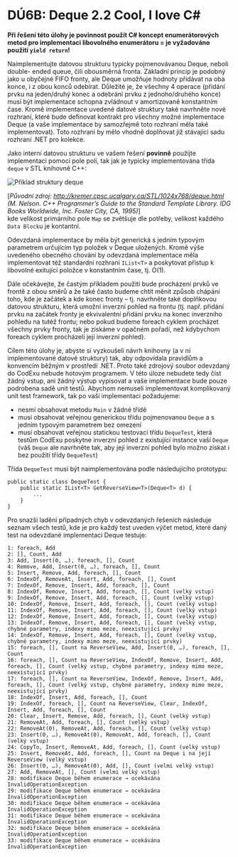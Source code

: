 # DÚ6B: Deque 2.2 Cool, I love C#

**Při řešení této úlohy je povinnost použít C# koncept enumerátorových metod pro implementaci libovolného enumerátoru = je vyžadováno použití `yield return`!**

Naimplementujte datovou strukturu typicky pojmenovávanou Deque, neboli double-
ended queue, čili obousměrná fronta. Základní princip je podobný jako u
obyčejné FIFO fronty, ale Deque umožňuje hodnoty přidávat na oba konce, i z
obou konců odebírat. Důležité je, že všechny 4 operace (přidání prvku na
jeden/druhý konec a odebrání prvku z jednoho/druhého konce) musí být
implementace schopna zvládnout v amortizovaně konstantním čase. Kromě
implementace uvedené datové struktury také navrhněte nové rozhraní, které bude
definovat kontrakt pro všechny možné implementace Deque (a vaše implementace
by samozřejmě toto rozhraní měla také implementovat). Toto rozhraní by mělo
vhodně doplňovat již stávající sadu rozhraní .NET pro kolekce.

Jako interní datovou strukturu ve vašem řešení **povinně** použijte
implementaci pomocí pole polí, tak jak je typicky implementována třída `deque`
v STL knihovně C++:

![Příklad struktury deque](https://recodex.mff.cuni.cz:4000/v1/uploaded-files/e52aed76-aba7-11e7-a937-00505601122b/download)

[_Původní zdroj: <http://kremer.cpsc.ucalgary.ca/STL/1024x768/deque.html> (M.
Nelson. C++ Programmer’s Guide to the Standard Template Library. IDG Books
Worldwide, Inc. Foster City, CA, 1995)_]  
kde velikost primárního pole `Map` se zvětšuje dle potřeby, velikost každého
`Data Block`u je kontantní.

Odevzdaná implementace by měla být generická s jedním typovým parametrem
určujícím typ položek v Deque uložených. Kromě výše uvedeného obecného chování
by odevzdaná implementace měla implementovat též standardní rozhraní
`IList<T>` a poskytovat přístup k libovolné exitující položce v konstantním
čase, tj. O(1).

Dále očekávejte, že častým příkladem použití bude procházení prvků ve frontě z
obou směrů a že také často budeme chtít měnit způsob chápání toho, kde je
začátek a kde konec fronty – tj. navrhněte také doplňkovou datovou strukturu,
která umožní inverzní pohled na frontu (tj. např. přidání prvku na začátek
fronty je ekvivalentní přidání prvku na konec inverzního pohledu na tutéž
frontu; nebo pokud budeme foreach cyklem procházet všechny prvky fronty, tak
je získáme v opačném pořadí, než kdybychom foreach cyklem procházeli její
inverzní pohled).

Cílem této úlohy je, abyste si vyzkoušeli návrh knihovny (a v ní
implementované datové struktury) tak, aby odpovídala pravidlům a konvencím
běžným v prostředí .NET. Proto také zdrojový soubor odevzdaný do CodExu nebude
hotovým programem. V této úloze nebudete tedy číst žádný vstup, ani žádný
výstup vypisovat a vaše implementace bude pouze podrobena sadě unit testů.
Abychom nemuseli implementovat komplikovaný unit test framework, tak po vaší
implementaci požadujeme:

  * nesmí obsahovat metodu `Main` v žádné třídě
  * musí obsahovat veřejnou generickou třídu pojmenovanou `Deque` a s jedním typovým parametrem bez omezení
  * musí obsahovat veřejnou statickou testovací třídu `DequeTest`, která testům CodExu poskytne inverzní pohled z existující instance vaší `Deque` (váš `Deque` ale navrhněte tak, aby její inverzní pohled bylo možno získat i bez použití třídy `DequeTest`)

Třída `DequeTest` musí být naimplementována podle následujícího prototypu:

    
    
    public static class DequeTest {
    	public static IList<T> GetReverseView<T>(Deque<T> d) {
    		...
    	}
    }

Pro snazší ladění případných chyb v odevzdaných řešeních následuje seznam
všech testů, kde je pro každý test uveden výčet metod, které daný test na
odevzdané implementaci Deque testuje:

    
    
    
    1: foreach, Add
    2: [], Count, Add
    3: Add, Insert(0, …), foreach, [], Count
    4: Remove, Add, Insert(0, …), foreach, [], Count
    5: Insert, Remove, Add, foreach, [], Count
    6: IndexOf, RemoveAt, Insert, Add, foreach, [], Count
    7: IndexOf, Remove, Insert, Add, foreach, [], Count
    8: IndexOf, Remove, Insert, Add, foreach, [], Count (velký vstup)
    9: IndexOf, Remove, Insert, Add, foreach, [], Count (velký vstup)
    10: IndexOf, Remove, Insert, Add, foreach, [], Count (velký vstup)
    11: IndexOf, Remove, Insert, Add, foreach, [], Count (velký vstup)
    12: IndexOf, Remove, Insert, Add, foreach, [], Count (velký vstup)
    13: IndexOf, Remove, Insert, Add, foreach, [], Count (velký vstup, chybné parametry, indexy mimo meze, neexistující prvky)
    14: IndexOf, Remove, Insert, Add, foreach, [], Count (velký vstup, chybné parametry, indexy mimo meze, neexistující prvky)
    15: foreach, [], Count na ReverseView, Add, Insert(0, …), foreach, [], Count
    16: foreach, [], Count na ReverseView, IndexOf, Remove, Insert, Add, foreach, [], Count (velký vstup, chybné parametry, indexy mimo meze, neexistující prvky)
    17: foreach, [], Count na ReverseView, IndexOf, Remove, Insert, Add, foreach, [], Count (velký vstup, chybné parametry, indexy mimo meze, neexistující prvky)
    18: IndexOf, Insert, Add, foreach, [], Count
    19: IndexOf, foreach, [], Count na ReverseView, Clear, IndexOf, Insert, Add, foreach, [], Count
    20: Clear, Insert, Remove, Add, foreach, [], Count (velký vstup)
    21: RemoveAt, Add, foreach, [], Count (velký vstup)
    22: RemoveAt(0), RemoveAt, Add, foreach, [], Count (velký vstup)
    23: Insert(0, …), RemoveAt(0), RemoveAt, Add, foreach, [], Count (velký vstup)
    24: CopyTo, Insert, RemoveAt, Add, foreach, [], Count (velký vstup)
    25: Insert, RemoveAt, Add, foreach, [], Count na Deque i na její ReverseView (velký vstup)
    26: Insert(0, …), RemoveAt(0), Add, [], Count (velmi velký vstup)
    27: Add, RemoveAt, [], Count (velmi velký vstup)
    28: modifikace Deque během enumerace → ocekávána InvalidOperationException
    29: modifikace Deque během enumerace → ocekávána InvalidOperationException
    30: modifikace Deque během enumerace → ocekávána InvalidOperationException
    31: modifikace Deque během enumerace → ocekávána InvalidOperationException
    32: modifikace Deque během enumerace → ocekávána InvalidOperationException
    33: modifikace Deque během enumerace → ocekávána InvalidOperationException